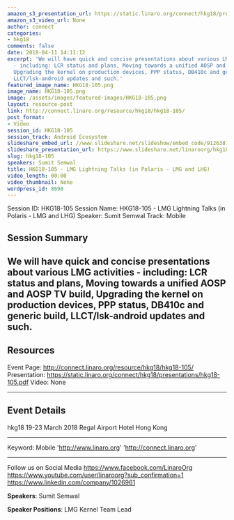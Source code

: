 ```yaml
---
amazon_s3_presentation_url: https://static.linaro.org/connect/hkg18/presentations/hkg18-105.pdf
amazon_s3_video_url: None
author: connect
categories:
- hkg18
comments: false
date: 2018-04-11 14:11:12
excerpt: 'We will have quick and concise presentations about various LMG activities
  - including: LCR status and plans, Moving towards a unified AOSP and AOSP TV build,
  Upgrading the kernel on production devices, PPP status, DB410c and generic build,
  LLCT/lsk-android updates and such.'
featured_image_name: HKG18-105.png
image_name: HKG18-105.png
image: /assets/images/featured-images/HKG18-105.png
layout: resource-post
link: http://connect.linaro.org/resource/hkg18/hkg18-105/
post_format:
- Video
session_id: HKG18-105
session_track: Android Ecosystem
slideshare_embed_url: //www.slideshare.net/slideshow/embed_code/91263878
slideshare_presentation_url: https://www.slideshare.net/linaroorg/hkg18105-lmg-lightning-talks
slug: hkg18-105
speakers: Sumit Semwal
title: HKG18-105 - LMG Lightning Talks (in Polaris - LMG and LHG)
video_length: 00:00
video_thumbnail: None
wordpress_id: 8698
---
```


Session ID: HKG18-105
Session Name: HKG18-105 - LMG Lightning Talks (in Polaris - LMG and LHG)
Speaker: Sumit Semwal
Track: Mobile

## Session Summary

## We will have quick and concise presentations about various LMG activities - including: LCR status and plans, Moving towards a unified AOSP and AOSP TV build, Upgrading the kernel on production devices, PPP status, DB410c and generic build, LLCT/lsk-android updates and such.

## Resources

Event Page: http://connect.linaro.org/resource/hkg18/hkg18-105/
Presentation: https://static.linaro.org/connect/hkg18/presentations/hkg18-105.pdf
Video: None

---

## Event Details

hkg18
19-23 March 2018
Regal Airport Hotel Hong Kong

---

Keyword: Mobile
'http://www.linaro.org'
'http://connect.linaro.org'

---

Follow us on Social Media
https://www.facebook.com/LinaroOrg
https://www.youtube.com/user/linaroorg?sub_confirmation=1
https://www.linkedin.com/company/1026961

**Speakers**: Sumit Semwal

**Speaker Positions**: LMG Kernel Team Lead
